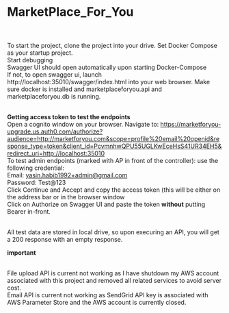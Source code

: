 # MarketPlace_For_You<br><br>

To start the project, clone the project into your drive. Set Docker Compose as your startup project. <br>
Start debugging<br>
Swagger UI should open automatically upon starting Docker-Compose<br>
If not, to open swagger ui, launch http://localhost:35010/swagger/index.html into your web browser. Make sure docker is installed and marketplaceforyou.api and marketplaceforyou.db is running.<br><br>

**Getting access token to test the endpoints**<br>
Open a cognito window on your browser.
Navigate to: https://marketforyou-upgrade.us.auth0.com/authorize?audience=http://marketforyou.com&scope=profile%20email%20openid&response_type=token&client_id=PcvmnhwQPU55UGLKwEceHsS41UR34EH5&redirect_uri=http://localhost:35010<br>
To test admin endpoints (marked with AP in front of the controller): use the following credential:<br>
Email: yasin.habib1992+admin@gmail.com<br>
Password: Test@123<br>
Click Continue and Accept and copy the access token (this will be either on the address bar or in the browser window<br>
Click on Authorize on Swagger UI and paste the token **without** putting Bearer in-front. <br><br>

All test data are stored in local drive, so upon execuring an API, you will get a 200 response with an empty response.<br>


**important**<br><br>

File upload API is current not working as I have shutdown my AWS account associated with this project and removed all related services to avoid server cost.<br>
Email API is current not working as SendGrid API key is associated with AWS Parameter Store and the AWS account is currently closed.

